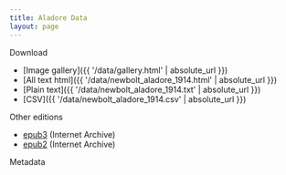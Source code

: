 ```yaml
---
title: Aladore Data
layout: page
---
```


Download 

- [Image gallery]({{ '/data/gallery.html' | absolute_url }})
- [All text html]({{ '/data/newbolt_aladore_1914.html' | absolute_url }})
- [Plain text]({{ '/data/newbolt_aladore_1914.txt' | absolute_url }})
- [CSV]({{ '/data/newbolt_aladore_1914.csv' | absolute_url }})

Other editions

- [epub3](https://archive.org/details/AladoreHenryNewbolt3) (Internet Archive)
- [epub2](https://archive.org/details/AladoreHenryNewbolt) (Internet Archive)

Metadata

